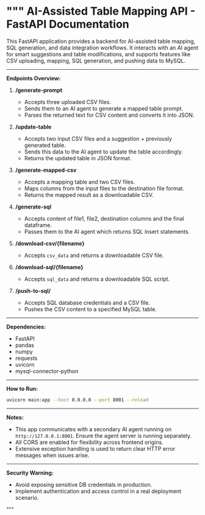 """
AI-Assisted Table Mapping API - FastAPI Documentation
=====================================================

This FastAPI application provides a backend for AI-assisted table mapping, SQL generation,
and data integration workflows. It interacts with an AI agent for smart suggestions and table
modifications, and supports features like CSV uploading, mapping, SQL generation, and pushing data to MySQL.

---

**Endpoints Overview:**

1. **/generate-prompt**
   - Accepts three uploaded CSV files.
   - Sends them to an AI agent to generate a mapped table prompt.
   - Parses the returned text for CSV content and converts it into JSON.

2. **/update-table**
   - Accepts two input CSV files and a suggestion + previously generated table.
   - Sends this data to the AI agent to update the table accordingly.
   - Returns the updated table in JSON format.

3. **/generate-mapped-csv**
   - Accepts a mapping table and two CSV files.
   - Maps columns from the input files to the destination file format.
   - Returns the mapped result as a downloadable CSV.

4. **/generate-sql**
   - Accepts content of file1, file2, destination columns and the final dataframe.
   - Passes them to the AI agent which returns SQL insert statements.

5. **/download-csv/{filename}**
   - Accepts `csv_data` and returns a downloadable CSV file.

6. **/download-sql/{filename}**
   - Accepts `sql_data` and returns a downloadable SQL script.

7. **/push-to-sql/**
   - Accepts SQL database credentials and a CSV file.
   - Pushes the CSV content to a specified MySQL table.

---

**Dependencies:**
- FastAPI
- pandas
- numpy
- requests
- uvicorn
- mysql-connector-python

---

**How to Run:**
```bash
uvicorn main:app --host 0.0.0.0 --port 8001 --reload
```

---

**Notes:**
- This app communicates with a secondary AI agent running on `http://127.0.0.1:8001`. Ensure the agent server is running separately.
- All CORS are enabled for flexibility across frontend origins.
- Extensive exception handling is used to return clear HTTP error messages when issues arise.

---

**Security Warning:**
- Avoid exposing sensitive DB credentials in production.
- Implement authentication and access control in a real deployment scenario.

"""
